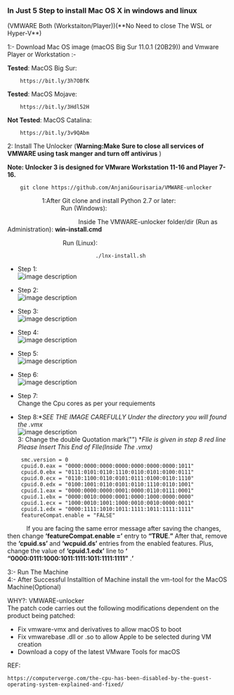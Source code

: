 <h3>In Just 5 Step to install Mac OS X in windows and linux </h3>(VMWARE Both (Workstaiton/Player))(**No Need to close The WSL or Hyper-V**)

1:- Download  Mac OS image (macOS Big Sur 11.0.1 (20B29)) and Vmware Player or Workstation :- 

**Tested**: MacOS Big Sur:	

		https://bit.ly/3h7OBfK
**Tested**: MacOS Mojave:

		https://bit.ly/3Hdl52H
**Not Tested**: MacOS Catalina:

		https://bit.ly/3v9QAbm


2: Install The Unlocker (**Warning:Make Sure to close all services of VMWARE using task manger and turn off antivirus** )

**Note: Unlocker 3 is designed for VMware Workstation 11-16 and Player 7-16.**
 
		git clone https://github.com/AnjaniGourisaria/VMWARE-unlocker 

 &nbsp;&nbsp;&nbsp;&nbsp;&nbsp;&nbsp;&nbsp;&nbsp;&nbsp;&nbsp;&nbsp;&nbsp;&nbsp;&nbsp;&nbsp;&nbsp;&nbsp;&nbsp;&nbsp;&nbsp;1:After Git clone and install Python 2.7 or later:<br>
 &nbsp;&nbsp;&nbsp;&nbsp;&nbsp;&nbsp;&nbsp;&nbsp;&nbsp;&nbsp;&nbsp;&nbsp;&nbsp;&nbsp;&nbsp;&nbsp;&nbsp;&nbsp;&nbsp;&nbsp;&nbsp;&nbsp;&nbsp;&nbsp;&nbsp;&nbsp;&nbsp;&nbsp;&nbsp;&nbsp;&nbsp;Run (Windows):<br>


&nbsp;&nbsp;&nbsp;&nbsp;&nbsp;&nbsp;&nbsp;&nbsp;&nbsp;&nbsp;&nbsp;&nbsp;&nbsp;&nbsp;&nbsp;&nbsp;&nbsp;&nbsp;&nbsp;&nbsp;&nbsp;&nbsp;&nbsp;&nbsp;&nbsp;&nbsp;&nbsp;&nbsp;&nbsp;&nbsp;&nbsp;&nbsp;&nbsp;&nbsp;&nbsp;&nbsp;&nbsp;&nbsp;&nbsp;&nbsp;&nbsp;Inside The VMWARE-unlocker folder/dir (Run as Administration):  **win-install.cmd**  <br>

 &nbsp;&nbsp;&nbsp;&nbsp;&nbsp;&nbsp;&nbsp;&nbsp;&nbsp;&nbsp;&nbsp;&nbsp;&nbsp;&nbsp;&nbsp;&nbsp;&nbsp;&nbsp;&nbsp;&nbsp;&nbsp;&nbsp;&nbsp;&nbsp;&nbsp;&nbsp;&nbsp;&nbsp;&nbsp;&nbsp;&nbsp;&nbsp;Run (Linux):

                   				./lnx-install.sh
 - Step 1:<br>
![image description](https://github.com/AnjaniGourisaria/MacOS-in-windows-vm/blob/main/MacOS%20Installation/image.png?raw=true)<br>
 - Step 2:<br>
![image description](https://github.com/AnjaniGourisaria/MacOS-in-windows-vm/blob/main/MacOS%20Installation/Screenshot%202022-02-23%20041554.png?raw=true)<br>
 - Step 3:<br>
![image description](https://github.com/AnjaniGourisaria/MacOS-in-windows-vm/blob/main/MacOS%20Installation/Screenshot%202022-02-23%20041657.png?raw=true)<br>
 - Step 4:<br>
![image description](https://github.com/AnjaniGourisaria/MacOS-in-windows-vm/blob/main/MacOS%20Installation/Screenshot%202022-02-23%20041739.png?raw=true)<br>
 - Step 5:<br>
![image description](https://github.com/AnjaniGourisaria/MacOS-in-windows-vm/blob/main/MacOS%20Installation/Screenshot%202022-02-23%20041902.png?raw=true)<br>
 - Step 6:<br>
![image description](https://github.com/AnjaniGourisaria/MacOS-in-windows-vm/blob/main/MacOS%20Installation/Screenshot%202022-02-23%20042017.png?raw=true)<br>
 - Step 7:<br>
Change the Cpu cores  as per your requiements<br>
 - Step 8:**SEE THE IMAGE CAREFULLY Under the directory you will found the *.vmx**<br>
![image description](https://github.com/AnjaniGourisaria/MacOS-in-windows-vm/blob/main/MacOS%20Installation/Screenshot%202022-02-23%20042254.png?raw=true)<br>
3: Change the double Quotation mark("") **FIle is given in step 8 red line Please Insert This End of FIle(Inside The *.vmx)**

		smc.version = 0
		cpuid.0.eax = "0000:0000:0000:0000:0000:0000:0000:1011"
		cpuid.0.ebx = "0111:0101:0110:1110:0110:0101:0100:0111"
		cpuid.0.ecx = "0110:1100:0110:0101:0111:0100:0110:1110"
		cpuid.0.edx = "0100:1001:0110:0101:0110:1110:0110:1001"
		cpuid.1.eax = "0000:0000:0000:0001:0000:0110:0111:0001"
		cpuid.1.ebx = "0000:0010:0000:0001:0000:1000:0000:0000"
		cpuid.1.ecx = "1000:0010:1001:1000:0010:0010:0000:0011"
		cpuid.1.edx = "0000:1111:1010:1011:1111:1011:1111:1111"
		featureCompat.enable = "FALSE"
&nbsp;&nbsp;&nbsp;&nbsp;&nbsp;&nbsp;&nbsp;&nbsp;&nbsp;&nbsp;
If you are facing the same error message after saving the changes, then change  **‘featureCompat.enable =’**  entry to  **“TRUE**.**”**  After that, remove the  **‘cpuid.ss’**  and  **‘wcpuid.ds’**  entries from the enabled features. Plus, change the value of  **‘cpuid.1.edx’**  line to  **‘**  **“0000:0111:1000:1011:1111:1011:1111:1111”**  .**’**

3:- Run The Machine <br>
4:- After Successful Installtion of Machine install the vm-tool for the MacOS Machine(Optional) <br>



WHY?: VMWARE-unlocker  
The patch code carries out the following modifications dependent on the product being patched:

-   Fix vmware-vmx and derivatives to allow macOS to boot
-   Fix vmwarebase .dll or .so to allow Apple to be selected during VM creation
-   Download a copy of the latest VMware Tools for macOS

REF: 

    https://computerverge.com/the-cpu-has-been-disabled-by-the-guest-operating-system-explained-and-fixed/

